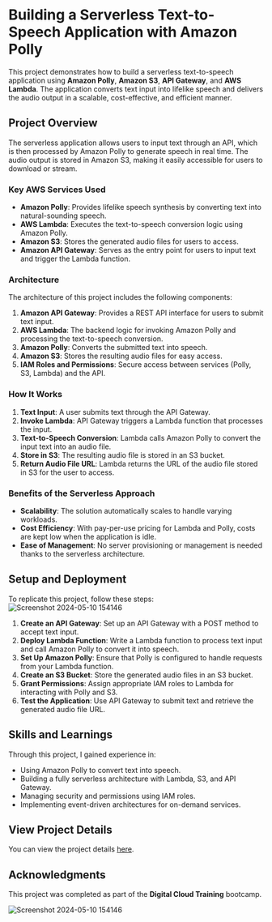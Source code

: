 
# Building a Serverless Text-to-Speech Application with Amazon Polly

This project demonstrates how to build a serverless text-to-speech application using **Amazon Polly**, **Amazon S3**, **API Gateway**, and **AWS Lambda**. The application converts text input into lifelike speech and delivers the audio output in a scalable, cost-effective, and efficient manner.

## Project Overview

The serverless application allows users to input text through an API, which is then processed by Amazon Polly to generate speech in real time. The audio output is stored in Amazon S3, making it easily accessible for users to download or stream.

### Key AWS Services Used

- **Amazon Polly**: Provides lifelike speech synthesis by converting text into natural-sounding speech.
- **AWS Lambda**: Executes the text-to-speech conversion logic using Amazon Polly.
- **Amazon S3**: Stores the generated audio files for users to access.
- **Amazon API Gateway**: Serves as the entry point for users to input text and trigger the Lambda function.

### Architecture

The architecture of this project includes the following components:

1. **Amazon API Gateway**: Provides a REST API interface for users to submit text input.
2. **AWS Lambda**: The backend logic for invoking Amazon Polly and processing the text-to-speech conversion.
3. **Amazon Polly**: Converts the submitted text into speech.
4. **Amazon S3**: Stores the resulting audio files for easy access.
5. **IAM Roles and Permissions**: Secure access between services (Polly, S3, Lambda) and the API.

### How It Works

1. **Text Input**: A user submits text through the API Gateway.
2. **Invoke Lambda**: API Gateway triggers a Lambda function that processes the input.
3. **Text-to-Speech Conversion**: Lambda calls Amazon Polly to convert the input text into an audio file.
4. **Store in S3**: The resulting audio file is stored in an S3 bucket.
5. **Return Audio File URL**: Lambda returns the URL of the audio file stored in S3 for the user to access.

### Benefits of the Serverless Approach

- **Scalability**: The solution automatically scales to handle varying workloads.
- **Cost Efficiency**: With pay-per-use pricing for Lambda and Polly, costs are kept low when the application is idle.
- **Ease of Management**: No server provisioning or management is needed thanks to the serverless architecture.

## Setup and Deployment

To replicate this project, follow these steps:
![Screenshot 2024-05-10 154146](https://github.com/user-attachments/assets/84e09bfd-4b7f-4ae5-a66a-cde1f1a43030)

1. **Create an API Gateway**: Set up an API Gateway with a POST method to accept text input.
2. **Deploy Lambda Function**: Write a Lambda function to process text input and call Amazon Polly to convert it into speech.
3. **Set Up Amazon Polly**: Ensure that Polly is configured to handle requests from your Lambda function.
4. **Create an S3 Bucket**: Store the generated audio files in an S3 bucket.
5. **Grant Permissions**: Assign appropriate IAM roles to Lambda for interacting with Polly and S3.
6. **Test the Application**: Use API Gateway to submit text and retrieve the generated audio file URL.

## Skills and Learnings

Through this project, I gained experience in:

- Using Amazon Polly to convert text into speech.
- Building a fully serverless architecture with Lambda, S3, and API Gateway.
- Managing security and permissions using IAM roles.
- Implementing event-driven architectures for on-demand services.

## View Project Details

You can view the project details [here](https://awsportfolio.sila.studio/project/building-a-serverless-text-to-speech-application-with-amazon-polly/).

## Acknowledgments

This project was completed as part of the **Digital Cloud Training** bootcamp. 

![Screenshot 2024-05-10 154146](https://github.com/user-attachments/assets/c2450f06-014b-46f4-b958-ed9016ca0948)
